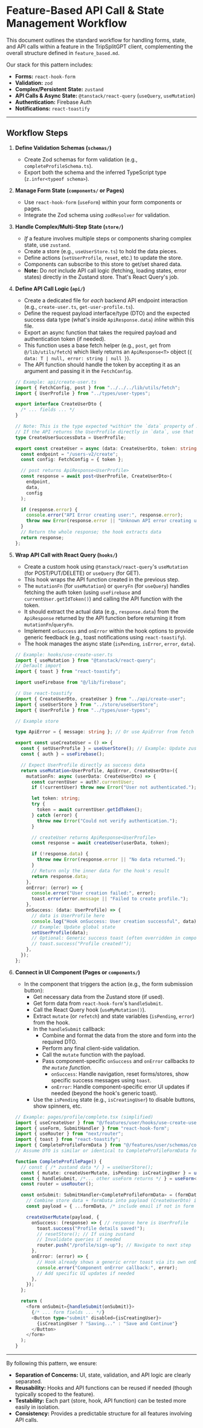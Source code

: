 # Feature-Based API Call & State Management Workflow

This document outlines the standard workflow for handling forms, state, and API calls within a feature in the TripSplitGPT client, complementing the overall structure defined in `feature_based.md`.

Our stack for this pattern includes:

- **Forms:** `react-hook-form`
- **Validation:** `zod`
- **Complex/Persistent State:** `zustand`
- **API Calls & Async State:** `@tanstack/react-query` (`useQuery`, `useMutation`)
- **Authentication:** Firebase Auth
- **Notifications:** `react-toastify`

---

## Workflow Steps

1.  **Define Validation Schemas (`schemas/`)**
    - Create Zod schemas for form validation (e.g., `completeProfileSchema.ts`).
    - Export both the schema and the inferred TypeScript type (`z.infer<typeof schema>`).

2.  **Manage Form State (`components/` or Pages)**
    - Use `react-hook-form` (`useForm`) within your form components or pages.
    - Integrate the Zod schema using `zodResolver` for validation.

3.  **Handle Complex/Multi-Step State (`store/`)**
    - _If_ a feature involves multiple steps or components sharing complex state, use `zustand`.
    - Create a store (e.g., `useUserStore.ts`) to hold the data pieces.
    - Define actions (`setUserProfile`, `reset`, etc.) to update the store.
    - Components can subscribe to this store to get/set shared data.
    - **Note:** Do _not_ include API call logic (fetching, loading states, error states) directly in the Zustand store. That's React Query's job.

4.  **Define API Call Logic (`api/`)**
    - Create a dedicated file for _each_ backend API endpoint interaction (e.g., `create-user.ts`, `get-user-profile.ts`).
    - Define the request payload interface/type (DTO) and the expected success data type (what's inside `ApiResponse.data`) _inline_ within this file.
    - Export an async function that takes the required payload and authentication token (if needed).
    - This function uses a base fetch helper (e.g., `post`, `get` from `@/lib/utils/fetch`) which likely returns an `ApiResponse<T>` object (`{ data: T | null, error: string | null }`).
    - The API function should handle the token by accepting it as an argument and passing it in the `FetchConfig`.

    ```typescript
    // Example: api/create-user.ts
    import { FetchConfig, post } from "../../../lib/utils/fetch";
    import { UserProfile } from "../types/user-types";

    export interface CreateUserDto {
      /* ... fields ... */
    }

    // Note: This is the type expected *within* the `data` property of ApiResponse
    // If the API returns the UserProfile directly in `data`, use that type.
    type CreateUserSuccessData = UserProfile;

    export const createUser = async (data: CreateUserDto, token: string) => {
      const endpoint = "/users-v2/create";
      const config: FetchConfig = { token };

      // post returns ApiResponse<UserProfile>
      const response = await post<UserProfile, CreateUserDto>(
        endpoint,
        data,
        config
      );

      if (response.error) {
        console.error("API Error creating user:", response.error);
        throw new Error(response.error || "Unknown API error creating user");
      }
      // Return the whole response; the hook extracts data
      return response;
    };
    ```

5.  **Wrap API Call with React Query (`hooks/`)**
    - Create a custom hook using `@tanstack/react-query`'s `useMutation` (for POST/PUT/DELETE) or `useQuery` (for GET).
    - This hook wraps the API function created in the previous step.
    - The `mutationFn` (for `useMutation`) or `queryFn` (for `useQuery`) handles fetching the auth token (using `useFirebase` and `currentUser.getIdToken()`) and calling the API function with the token.
    - It should extract the actual data (e.g., `response.data`) from the `ApiResponse` returned by the API function before returning it from `mutationFn`/`queryFn`.
    - Implement `onSuccess` and `onError` within the hook options to provide generic feedback (e.g., toast notifications using `react-toastify`).
    - The hook manages the async state (`isPending`, `isError`, `error`, `data`).

    ```typescript
    // Example: hooks/use-create-user.ts
    import { useMutation } from "@tanstack/react-query";
    // Default import
    import { toast } from "react-toastify";

    import useFirebase from "@/lib/firebase";

    // Use react-toastify
    import { CreateUserDto, createUser } from "../api/create-user";
    import { useUserStore } from "../store/useUserStore";
    import { UserProfile } from "../types/user-types";

    // Example store

    type ApiError = { message: string }; // Or use ApiError from fetch utils

    export const useCreateUser = () => {
      const { setUserProfile } = useUserStore(); // Example: Update zustand store
      const { auth } = useFirebase();

      // Expect UserProfile directly as success data
      return useMutation<UserProfile, ApiError, CreateUserDto>({
        mutationFn: async (userData: CreateUserDto) => {
          const currentUser = auth?.currentUser;
          if (!currentUser) throw new Error("User not authenticated.");

          let token: string;
          try {
            token = await currentUser.getIdToken();
          } catch (error) {
            throw new Error("Could not verify authentication.");
          }

          // createUser returns ApiResponse<UserProfile>
          const response = await createUser(userData, token);

          if (!response.data) {
            throw new Error(response.error || "No data returned.");
          }
          // Return only the inner data for the hook's result
          return response.data;
        },
        onError: (error) => {
          console.error("User creation failed:", error);
          toast.error(error.message || "Failed to create profile.");
        },
        onSuccess: (data: UserProfile) => {
          // data is UserProfile here
          console.log("Hook onSuccess: User creation successful", data);
          // Example: Update global state
          setUserProfile(data);
          // Optional: Generic success toast (often overridden in component)
          // toast.success("Profile created!");
        },
      });
    };
    ```

6.  **Connect in UI Component (Pages or `components/`)**
    - In the component that triggers the action (e.g., the form submission button):
      - Get necessary data from the Zustand store (if used).
      - Get form data from `react-hook-form`'s `handleSubmit`.
      - Call the React Query hook (`useMyMutation()`).
      - Extract `mutate` (or `refetch`) and state variables (`isPending`, `error`) from the hook.
      - In the `handleSubmit` callback:
        - Combine and format the data from the store and form into the required DTO.
        - Perform any final client-side validation.
        - Call the `mutate` function with the payload.
        - Pass component-specific `onSuccess` and `onError` callbacks _to the `mutate` function_.
          - `onSuccess`: Handle navigation, reset forms/stores, show specific success messages using `toast`.
          - `onError`: Handle component-specific error UI updates if needed (beyond the hook's generic toast).
      - Use the `isPending` state (e.g., `isCreatingUser`) to disable buttons, show spinners, etc.

    ```typescript
    // Example: pages/profile/complete.tsx (simplified)
    import { useCreateUser } from "@/features/user/hooks/use-create-user";
    import { useForm, SubmitHandler } from "react-hook-form";
    import { useRouter } from "next/router";
    import { toast } from "react-toastify";
    import { CompleteProfileFormData } from "@/features/user/schemas/complete-profile-schema";
    // Assume DTO is similar or identical to CompleteProfileFormData for this example

    function CompleteProfilePage() {
      // const { /* zustand data */ } = useUserStore();
      const { mutate: createUserMutate, isPending: isCreatingUser } = useCreateUser();
      const { handleSubmit, /*... other useForm returns */ } = useForm<CompleteProfileFormData>(/* ... config ... */);
      const router = useRouter();

      const onSubmit: SubmitHandler<CompleteProfileFormData> = (formData) => {
        // Combine store data + formData into payload (CreateUserDto) if needed
        const payload = { ...formData, /* include email if not in form */ };

        createUserMutate(payload, {
          onSuccess: (response) => { // response here is UserProfile
            toast.success("Profile details saved!");
            // resetStore(); // If using zustand
            // Invalidate queries if needed
            router.push("/profile/sign-up"); // Navigate to next step
          },
          onError: (error) => {
            // Hook already shows a generic error toast via its own onError
            console.error("Component onError callback:", error);
            // Add specific UI updates if needed
          },
        });
      };

      return (
        <form onSubmit={handleSubmit(onSubmit)}>
          {/* ... form fields ... */}
          <Button type="submit" disabled={isCreatingUser}>
            {isCreatingUser ? "Saving..." : "Save and Continue"}
          </Button>
        </form>
      );
    }
    ```

---

By following this pattern, we ensure:

- **Separation of Concerns:** UI, state, validation, and API logic are clearly separated.
- **Reusability:** Hooks and API functions can be reused if needed (though typically scoped to the feature).
- **Testability:** Each part (store, hook, API function) can be tested more easily in isolation.
- **Consistency:** Provides a predictable structure for all features involving API calls.
